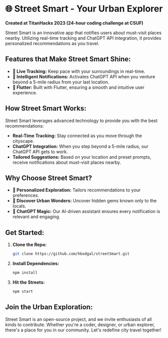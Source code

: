 # 🌐 Street Smart - Your Urban Explorer

**Created at TitanHacks 2023 (24-hour coding challenge at CSUF)**

Street Smart is an innovative app that notifies users about must-visit places nearby. Utilizing real-time tracking and ChatGPT API integration, it provides personalized recommendations as you travel.

## Features that Make Street Smart Shine:

- **📍 Live Tracking:** Keep pace with your surroundings in real-time.
- **🚗 Intelligent Notifications:** Activates ChatGPT API when you venture beyond a 5-mile radius from your last location.
- **📱 Flutter:** Built with Flutter, ensuring a smooth and intuitive user experience.

## How Street Smart Works:

Street Smart leverages advanced technology to provide you with the best recommendations:

- **Real-Time Tracking:** Stay connected as you move through the cityscape.
- **ChatGPT Integration:** When you step beyond a 5-mile radius, our ChatGPT API gets to work.
- **Tailored Suggestions:** Based on your location and preset prompts, receive notifications about must-visit places nearby.

## Why Choose Street Smart?

- **🌟 Personalized Exploration:** Tailors recommendations to your preferences.
- **🏰 Discover Urban Wonders:** Uncover hidden gems known only to the locals.
- **🤖 ChatGPT Magic:** Our AI-driven assistant ensures every notification is relevant and engaging.

## Get Started:

1. **Clone the Repo:** 
    ```sh
    git clone https://github.com/hbodgal/streetSmart.git
    ```
2. **Install Dependencies:** 
    ```sh
    npm install
    ```
3. **Hit the Streets:** 
    ```sh
    npm start
    ```

## Join the Urban Exploration:

Street Smart is an open-source project, and we invite enthusiasts of all kinds to contribute. Whether you're a coder, designer, or urban explorer, there's a place for you in our community. Let's redefine city travel together!
